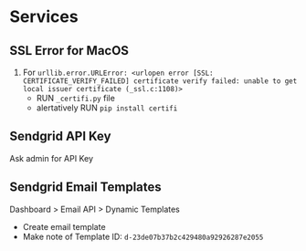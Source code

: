 # Services

## SSL Error for MacOS

1. For `urllib.error.URLError: <urlopen error [SSL: CERTIFICATE_VERIFY_FAILED] certificate verify failed: unable to get local issuer certificate (_ssl.c:1108)>`
   - RUN `_certifi.py` file
   - alertatively RUN `pip install certifi`

## Sendgrid API Key

Ask admin for API Key

## Sendgrid Email Templates

Dashboard > Email API > Dynamic Templates
   - Create email template
   - Make note of Template ID: `d-23de07b37b2c429480a92926287e2055`
